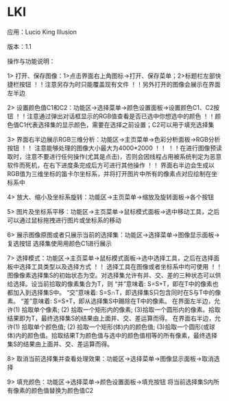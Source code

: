 # LKI
应用：Lucio King Illusion

版本：1.1

操作与功能说明：

1>	打开、保存图像：1>点击界面右上角图标->打开、保存菜单；2>标题栏左部快捷栏按钮 ！！注意另存为时只能覆盖现有文件 ！！另外打开的图像会展示在界面左半边

2>	设置颜色值C1和C2：功能区->选择菜单->颜色设置面板->设置颜色C1、C2按钮 ！！注意通过弹出对话框显示的RGB值查看是否已选中你想选中的颜色 ！！颜色值C1代表选择集的显示颜色，需要在选择之前设置；C2可以用于填充选择集

3>	界面右半边展示RGB三维分析：功能区->主页菜单->色彩分析面板->RGB分析按钮 ！！ 注意能够处理的图像大小最大为4000*2000 ！！ ！！在进行图像预读取时，注意不要进行任何操作(尤其是点击)，否则会因线程占用被系统判定为恶意软件而死机，在右下进度条完成后方可进行其他操作 ！！ 界面右半边会生成以RGB值为三维坐标的笛卡尔坐标系，并将打开图片中所有的像素点对应绘制在坐标系中

4>	放大、缩小及坐标系旋转：功能区->主页菜单->缩放及旋转面板->各个按钮

5>	图片及坐标系平移：功能区->主页菜单->鼠标模式面板->选中移动工具，之后可以通过鼠标拖拽进行图片或坐标系的移动

6>	展示图像原图或者只展示当前的选择集：功能区->选择菜单->图像显示面板->复选按钮  选择集使用用颜色C1进行展示

7>	选择模式：功能区->主页菜单->鼠标模式面板->选中选择工具，之后在选择面板中选择工具类型以及选择方式 ！！ 选择工具在图像或者坐标系中均可使用 ！！
图像像素选择集S的初始状态为空。对选择集允许有并、交、差的三种状态可以供给选择。设当前拾取的像素集合为T，则
“并”意味着: S=S+T，即在T中的像素也都加入到选择集S中。
“交”意味着: S=S∩T，即选择集S只包含同时在S与T中的像素。
“差”意味着: S=S+T，即从选择集S中踢除在T中的像素。
在界面左半边，允许(1) 拾取单个像素; (2) 拾取一个矩形内的像素; (3)拾取一个圆形内的像素。拾取结果即为T，最终选择集S的结果由上面并、交、差运算而得。
在界面右半边，允许(1) 拾取单个颜色值; (2) 拾取一个矩形(体)内的颜色值; (3)拾取一个圆形(或球体)内的颜色值。拾取结果T为颜色值与选中的颜色值相等的所有像素，最终选择集S的结果由上面并、交、差运算而得。

8>	取消当前选择集并查看处理效果：功能区->选择菜单->图像显示面板->取消选择

9>	填充颜色：功能区->选择菜单->颜色设置面板->填充按钮  将当前选择集S内所有像素的颜色值替换为颜色值C2


